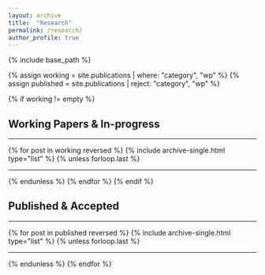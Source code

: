 ```yaml
---
layout: archive
title:  "Research"
permalink: /research/
author_profile: true
---
```


{% include base_path %}

{% assign working   = site.publications | where: "category", "wp" %}
{% assign published = site.publications | reject: "category", "wp" %}

{% if working != empty %}
## Working Papers & In-progress
<hr>
{% for post in working reversed %}
{% include archive-single.html type="list" %}
{% unless forloop.last %}
<hr>
{% endunless %}
{% endfor %}
{% endif %}


## Published & Accepted
<hr>
{% for post in published reversed %}
{% include archive-single.html type="list" %}
{% unless forloop.last %}
<hr>
{% endunless %}
{% endfor %}
